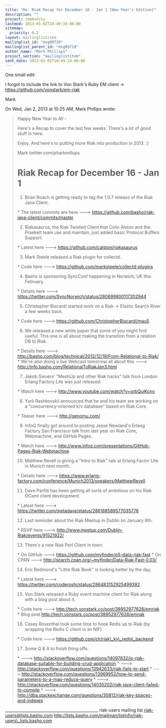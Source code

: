 ```yaml
---
title: "Re: Riak Recap for December 16 - Jan 1 [New Year's Edition]"
description: ""
project: community
lastmod: 2013-01-02T10:49:34-08:00
sitemap:
  priority: 0.2
layout: mailinglistitem
mailinglist_id: "msg09720"
mailinglist_parent_id: "msg09719"
author_name: "Mark Phillips"
project_section: "mailinglistitem"
sent_date: 2013-01-02T10:49:34-08:00
---
```



One small edit:

I forgot to include the link to Von Stark's Ruby EM client ->
https://github.com/vonstark/em-riak

Mark

On Wed, Jan 2, 2013 at 10:25 AM, Mark Phillips  wrote:
> Happy New Year to All -
>
> Here's a Recap to cover the last few weeks. There's a lot of good
> stuff in here.
>
> Enjoy. And here's to putting more Riak into production in 2013. :)
>
> Mark
> twitter.com/pharkmillups
>
> Riak Recap for December 16 - Jan 1
> ==========================
>
> 1) Brian Roach is getting ready to tag the 1.0.7 release of the Riak
> Java Client.
>
> \* The latest commits are here --->
> https://github.com/basho/riak-java-client/commits/master
>
> 2) Riakasaurus, the Riak Twisted Client that Colin Alston and the
> Praekelt team use and maintain, just added basic Protocol Buffers
> Support.
>
> \* Latest here ---> https://github.com/calston/riakasaurus
>
> 3) Mark Steele released a Riak plugin for collectd.
>
> \* Code here ---> https://github.com/marksteele/collectd-plugins
>
> 4) Basho is sponsoring SyncConf happening in Norwich, UK this February.
>
> \* Details here ---> https://twitter.com/SyncNorwich/status/280699800117202944
>
> 5) Christopher Biscardi started work on a Riak -> Elastic Search River
> a few weeks back.
>
> \* Code here ---> https://github.com/ChristopherBiscardi/mau5
>
> 6) We released a new white paper that some of you might find useful.
> This one is all about making the transition from a relation DB to
> Riak.
>
> \* Details here --->
> http://basho.com/blog/technical/2012/12/19/From-Relational-to-Riak/
> \* We're also doing a live Webcast tomorrow all about this --->
> http://info.basho.com/RelationalToRiakJan3.html
>
> 7) Jakob Sievers' "MeshUp and other Riak hacks" talk from London
> Erlang Factory Lite was just released.
>
> \* Watch here ---> http://www.youtube.com/watch?v=grbQujKcjro
>
> 8) Yurii Rashkovskii announced that he and his team are working on a
> "concurrency-oriented k/v database" based on Riak Core.
>
> \* Teaser here ---> http://genomu.com/
>
> 9) InfoQ finally got around to posting Jesse Newland's Erlang Factory
> San Francisco talk from last year on Riak Core, Webmachine, and GitHub
> Pages.
>
> \* Watch here --->
> http://www.infoq.com/presentations/GitHub-Pages-Riak-Webmachine
>
> 10) Matthew Revell is giving a "Intro to Riak" talk at Erlang Factor
> Lite in Munich next month.
>
> \* Details here --->
> https://www.erlang-factory.com/conference/Munich2013/speakers/MatthewRevell
>
> 11) Dave Parfitt has been getting all sorts of ambitious on his Riak
> OCaml client development.
>
> \* Latest here ---> https://twitter.com/metadave/status/286188589577035778
>
> 12) Last reminder about the Riak Meetup in Dublin on January 8th.
>
> \* RSVP here ---> http://www.meetup.com/Dublin-Riak/events/91521922/
>
> 13) There's a new Riak Perl Client in town.
>
> \* On GitHub ---> https://github.com/myfinder/p5-data-riak-fast
> \* On CPAN ---> http://search.cpan.org/~myfinder/Data-Riak-Fast-0.03/
>
> 14) Eric Redmond's "Little Riak Book" is looking better by the day.
>
> \* Latest here ---> https://twitter.com/coderoshi/status/286483152925499392
>
> 15) Von Stark released a Ruby event machine client for Riak along with
> a blog post about it.
>
> \* Code here ---> http://tech.vonstark.co/post/38952977628/emriak
> \* Blog post http://tech.vonstark.co/post/38952977628/emriak
>
> 16) Casey Rosenthal took some time to hook Redis up to Riak (by
> wrapping the Redis C client in an NIF)
>
> \* Code here ---> https://github.com/clr/riak\_kv\_redis\_backend
>
> 17) Some Q & A to finish thing offs.
>
> \* ---> 
> http://stackoverflow.com/questions/14097832/is-riak-database-suitable-for-building-crud-application
> \* ---> http://stackoverflow.com/questions/13942633/riak-fails-to-start
> \* ---> 
> http://stackoverflow.com/questions/13969952/how-to-send-parameters-to-a-map-reduce-query
> \* ---> 
> http://stackoverflow.com/questions/14035202/riak-java-client-failed-to-compile
> \* ---> 
> http://dba.stackexchange.com/questions/30812/riak-key-spaces-and-indexes

\_\_\_\_\_\_\_\_\_\_\_\_\_\_\_\_\_\_\_\_\_\_\_\_\_\_\_\_\_\_\_\_\_\_\_\_\_\_\_\_\_\_\_\_\_\_\_
riak-users mailing list
riak-users@lists.basho.com
http://lists.basho.com/mailman/listinfo/riak-users\_lists.basho.com

